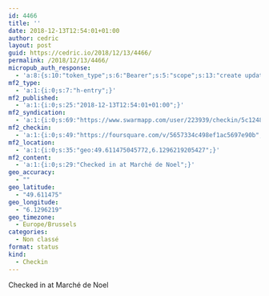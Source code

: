 ```yaml
---
id: 4466
title: ''
date: 2018-12-13T12:54:01+01:00
author: cedric
layout: post
guid: https://cedric.io/2018/12/13/4466/
permalink: /2018/12/13/4466/
micropub_auth_response:
  - 'a:8:{s:10:"token_type";s:6:"Bearer";s:5:"scope";s:13:"create update";s:2:"me";s:18:"https://cedric.io/";s:9:"issued_by";s:45:"https://cedric.io/wp-json/indieauth/1.0/token";s:9:"client_id";s:27:"https://ownyourswarm.p3k.io";s:9:"issued_at";i:1542614471;s:4:"user";i:1;s:13:"last_accessed";i:1544702062;}'
mf2_type:
  - 'a:1:{i:0;s:7:"h-entry";}'
mf2_published:
  - 'a:1:{i:0;s:25:"2018-12-13T12:54:01+01:00";}'
mf2_syndication:
  - 'a:1:{i:0;s:69:"https://www.swarmapp.com/user/223939/checkin/5c1248595455b2002c0bcbbf";}'
mf2_checkin:
  - 'a:1:{i:0;s:49:"https://foursquare.com/v/5657334c498ef1ac5697e90b";}'
mf2_location:
  - 'a:1:{i:0;s:35:"geo:49.611475045772,6.1296219205427";}'
mf2_content:
  - 'a:1:{i:0;s:29:"Checked in at Marché de Noel";}'
geo_accuracy:
  - ""
geo_latitude:
  - "49.611475"
geo_longitude:
  - "6.1296219"
geo_timezone:
  - Europe/Brussels
categories:
  - Non classé
format: status
kind:
  - Checkin
---
```

Checked in at Marché de Noel